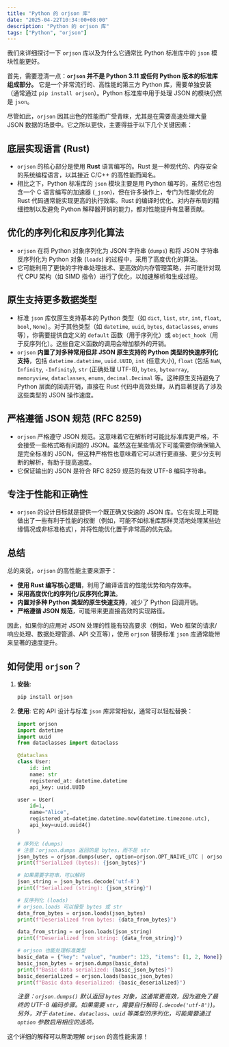 ```yaml
---
title: "Python 的 orjson 库"
date: "2025-04-22T10:34:00+08:00"
description: "Python 的 orjson 库"
tags: ["Python", "orjson"]
---
```


我们来详细探讨一下 `orjson` 库以及为什么它通常比 Python 标准库中的 `json` 模块性能更好。

首先，需要澄清一点：**`orjson` 并不是 Python 3.11 或任何 Python 版本的标准库组成部分。** 它是一个非常流行的、高性能的第三方 Python 库，需要单独安装（通常通过 `pip install orjson`）。Python 标准库中用于处理 JSON 的模块仍然是 `json`。

尽管如此，`orjson` 因其出色的性能而广受青睐，尤其是在需要高速处理大量 JSON 数据的场景中。它之所以更快，主要得益于以下几个关键因素：

## **底层实现语言 (Rust)**

* `orjson` 的核心部分是使用 **Rust** 语言编写的。Rust 是一种现代的、内存安全的系统编程语言，以其接近 C/C++ 的高性能而闻名。
* 相比之下，Python 标准库的 `json` 模块主要是用 Python 编写的，虽然它也包含一个 C 语言编写的加速器 (`_json`)，但在许多操作上，专门为性能优化的 Rust 代码通常能实现更高的执行效率。Rust 的编译时优化、对内存布局的精细控制以及避免 Python 解释器开销的能力，都对性能提升有显著贡献。

## **优化的序列化和反序列化算法**

* `orjson` 在将 Python 对象序列化为 JSON 字符串 (`dumps`) 和将 JSON 字符串反序列化为 Python 对象 (`loads`) 的过程中，采用了高度优化的算法。
* 它可能利用了更快的字符串处理技术、更高效的内存管理策略，并可能针对现代 CPU 架构（如 SIMD 指令）进行了优化，以加速解析和生成过程。

## **原生支持更多数据类型**

* 标准 `json` 库仅原生支持基本的 Python 类型（如 `dict`, `list`, `str`, `int`, `float`, `bool`, `None`）。对于其他类型（如 `datetime`, `uuid`, `bytes`, `dataclasses`, `enums` 等），你需要提供自定义的 `default` 函数（用于序列化）或 `object_hook`（用于反序列化）。这些自定义函数的调用会增加额外的开销。
* `orjson` **内置了对多种常用但非 JSON 原生支持的 Python 类型的快速序列化支持**，包括 `datetime.datetime`, `uuid.UUID`, `int` (任意大小), `float` (包括 `NaN`, `Infinity`, `-Infinity`), `str` (正确处理 UTF-8), `bytes`, `bytearray`, `memoryview`, `dataclasses`, `enums`, `decimal.Decimal` 等。这种原生支持避免了 Python 层面的回调开销，直接在 Rust 代码中高效处理，从而显著提高了涉及这些类型的 JSON 操作速度。

## **严格遵循 JSON 规范 (RFC 8259)**

* `orjson` 严格遵守 JSON 规范。这意味着它在解析时可能比标准库更严格，不会接受一些格式略有问题的 JSON。虽然这在某些情况下可能需要你确保输入是完全标准的 JSON，但这种严格性也意味着它可以进行更直接、更少分支判断的解析，有助于提高速度。
* 它保证输出的 JSON 是符合 RFC 8259 规范的有效 UTF-8 编码字符串。

## **专注于性能和正确性**

* `orjson` 的设计目标就是提供一个既正确又快速的 JSON 库。它在实现上可能做出了一些有利于性能的权衡（例如，可能不如标准库那样灵活地处理某些边缘情况或非标准格式），并将性能优化置于非常高的优先级。

## **总结**

总的来说，`orjson` 的高性能主要来源于：

* **使用 Rust 编写核心逻辑**，利用了编译语言的性能优势和内存效率。
* **采用高度优化的序列化/反序列化算法**。
* **内置对多种 Python 类型的原生快速支持**，减少了 Python 回调开销。
* **严格遵循 JSON 规范**，可能带来更直接高效的实现路径。

因此，如果你的应用对 JSON 处理的性能有较高要求（例如，Web 框架的请求/响应处理、数据处理管道、API 交互等），使用 `orjson` 替换标准 `json` 库通常能带来显著的速度提升。

## 如何使用 `orjson`？

1. **安装**:

    ```bash
    pip install orjson
    ```

2. **使用**:
    它的 API 设计与标准 `json` 库非常相似，通常可以轻松替换：

    ```python
    import orjson
    import datetime
    import uuid
    from dataclasses import dataclass

    @dataclass
    class User:
        id: int
        name: str
        registered_at: datetime.datetime
        api_key: uuid.UUID

    user = User(
        id=1,
        name="Alice",
        registered_at=datetime.datetime.now(datetime.timezone.utc),
        api_key=uuid.uuid4()
    )

    # 序列化 (dumps)
    # 注意：orjson.dumps 返回的是 bytes，而不是 str
    json_bytes = orjson.dumps(user, option=orjson.OPT_NAIVE_UTC | orjson.OPT_PASSTHROUGH_DATACLASS | orjson.OPT_SERIALIZE_UUID)
    print(f"Serialized (bytes): {json_bytes}")

    # 如果需要字符串，可以解码
    json_string = json_bytes.decode('utf-8')
    print(f"Serialized (string): {json_string}")

    # 反序列化 (loads)
    # orjson.loads 可以接受 bytes 或 str
    data_from_bytes = orjson.loads(json_bytes)
    print(f"Deserialized from bytes: {data_from_bytes}")

    data_from_string = orjson.loads(json_string)
    print(f"Deserialized from string: {data_from_string}")

    # orjson 也能处理标准类型
    basic_data = {"key": "value", "number": 123, "items": [1, 2, None]}
    basic_json_bytes = orjson.dumps(basic_data)
    print(f"Basic data serialized: {basic_json_bytes}")
    basic_deserialized = orjson.loads(basic_json_bytes)
    print(f"Basic data deserialized: {basic_deserialized}")
    ```

    *注意：`orjson.dumps()` 默认返回 `bytes` 对象，这通常更高效，因为避免了最终的 UTF-8 编码步骤。如果需要 `str`，需要自行解码 (`.decode('utf-8')`)。另外，对于 `datetime`、`dataclass`、`uuid` 等类型的序列化，可能需要通过 `option` 参数启用相应的选项。*

这个详细的解释可以帮助理解 `orjson` 的高性能来源！
